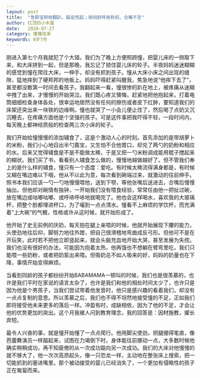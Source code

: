 ```yaml
---
layout: post
title:  "急群宝转侧翻趴，踮足而起；徐同龄呼爸称妈，合嘴不言"
author: 红顶的小木屋
date:   2020-07-27
category: 憧憧往来
keywords: 0岁7月
---
```


刚进入第七个月我就犯了个大错。我们为了晚上方便照顾憧，把婴儿床的一侧取下来，和大床拼到一起，但是那晚，我忘记了锁住婴儿床的轮子。半夜妈妈迷迷糊糊的感觉到憧在爬往大床，一伸手，却没有抓到孩子。憧从大床小床之间出现的缝隙，猛地摔到了硬邦邦的地板上。妈妈吓得赶紧叫醒我，焦急地说“他摔下去了”，甚至都没敢第一时间去看孩子。我翻起来一看，憧很惨的趴在地上，被疼痛从迷糊中拽了出来，才慢慢的开始哭泣。我们既心疼又懊悔，赶紧地把他抱起来，打着电筒细细检查身体各处，很幸运地居然没有任何的擦伤或者皮下红肿，要知道我们的床架还突出来一块铁的边缘啊。憧也就哭了一小会儿便止住了，然后喝了点奶又沉沉睡去，在疼痛方面他是个坚强的孩子。可是这件事把我吓得不轻，一段时间内，每天晚上都神经质般的检查两三次小床的轮子。

我们开始给憧慢慢的添加辅食了，这是个激动人心的时刻。首先添加的是带胡萝卜的米粉，我们小心地舀出半勺嘉宝，又生怕不合他胃口，却兑了两勺的奶粉和相应的水。后来又觉得辅食是不是不能做太稀，于是又把一勺米粉调成能用棍子搅起来的糊状。我们买了书，看看别人辅食怎么做的，慢慢地越做越好了。但不管我们奉上的是什么样的辅食，憧只有一个态度：爱吃。有时候太稀流得满身都是，有时候又糊在嘴边难以下咽，他从不以此为意，每次看到碗端过来，就激动的往前伸手。照书本我们应该一勺一勺地慢慢喂他，送到下颚，等他张嘴后送进去，合嘴后慢慢抽出。但他却对碗情有独钟，一开始我们没有喂食经验，常常任由他一把扯过碗，放在嘴边或咕嘟咕嘟、或呼哧呼哧地就喝完了。他也会这样喝水，喜欢我的大玻璃杯，把整个脸都埋进杯口，为了嘬到一点点清水。憧看不上麻烦的学饮杯，而充满着“上大碗”的气概，性格或许从这时候，就开始形成了。

他开始了史无前例的厌奶，每天抱在腿上亲喂的时候，他就开始展现下腰的能力，头使劲地往后仰，脚努力地往外蹬，把自己很滑稽地弯曲成反弓形。但他可不是在开玩笑，此时若不把他立即竖起来，就会头脑充血地开始大哭，甚至发展为失控。我们也没有很好的办法，可能因为抱着太热，他再饿也不想躺在臂弯里吃，我们只能喂一些奶粉，或者把奶泵出来喂。但吸奶总不如人吸来的好，妈妈的奶量也在下降，事情开始变得麻烦。

当看到同龄的孩子都纷纷开始BABAMAMA一顿叫的时候，我们也是很羡慕的，也许是我们平时在家说的语言太杂了，也许是我们和他的相处时间太少了，也许只是因为他是个男孩子，当我们尝试带着他发音时，他只是感兴趣的看着我们，却没有一点点复制的意思。所以羡慕之后，我们也不得不坦然地接受憧的不足，正如我们即将接受他未来更多的落后一样。冲盈有时，成缺相依，因为了他的不足，才会让他的优势更加的突出。这个月我被人问到教育理念，我的回答是：因材施教，擢长弃短。

最令人兴奋的事，就是憧开始懂了一点点爬行。他用脚尖使劲，把腿绷得笔直，像芭蕾舞演员一样踮起来，试图在力竭倒下时，身体能往前挪动一点，大多数时候他确实稍稍成功，再不知疲倦的从一次成功踮向另一次成功。我们的大床对他慢慢的就不够大了，他一次次高昂起头，像一只恐龙一样，主动地在整张床上搜索，把一切能抓到的塞进嘴里。那个被动接受的婴儿已经消失了，一个更加有侵略性的孩子正在匍匐而来。
